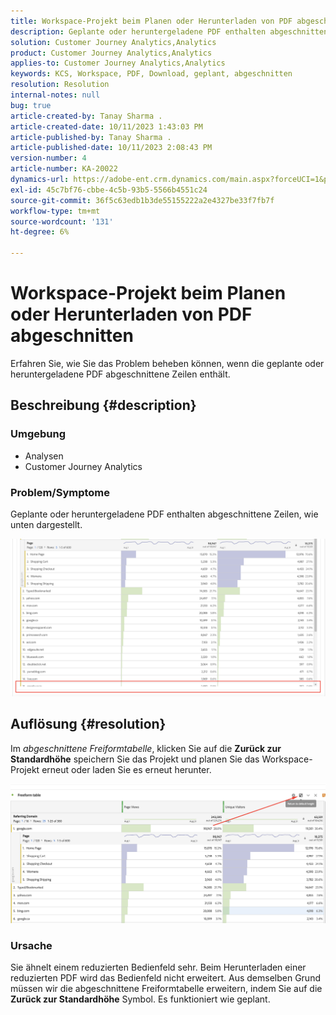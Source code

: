 ```yaml
---
title: Workspace-Projekt beim Planen oder Herunterladen von PDF abgeschnitten
description: Geplante oder heruntergeladene PDF enthalten abgeschnittene Zeilen.
solution: Customer Journey Analytics,Analytics
product: Customer Journey Analytics,Analytics
applies-to: Customer Journey Analytics,Analytics
keywords: KCS, Workspace, PDF, Download, geplant, abgeschnitten
resolution: Resolution
internal-notes: null
bug: true
article-created-by: Tanay Sharma .
article-created-date: 10/11/2023 1:43:03 PM
article-published-by: Tanay Sharma .
article-published-date: 10/11/2023 2:08:43 PM
version-number: 4
article-number: KA-20022
dynamics-url: https://adobe-ent.crm.dynamics.com/main.aspx?forceUCI=1&pagetype=entityrecord&etn=knowledgearticle&id=17267216-3c68-ee11-9ae7-6045bd0063aa
exl-id: 45c7bf76-cbbe-4c5b-93b5-5566b4551c24
source-git-commit: 36f5c63edb1b3de55155222a2e4327be33f7fb7f
workflow-type: tm+mt
source-wordcount: '131'
ht-degree: 6%

---
```


# Workspace-Projekt beim Planen oder Herunterladen von PDF abgeschnitten


Erfahren Sie, wie Sie das Problem beheben können, wenn die geplante oder heruntergeladene PDF abgeschnittene Zeilen enthält.

## Beschreibung {#description}


### Umgebung

- Analysen
- Customer Journey Analytics




### Problem/Symptome

Geplante oder heruntergeladene PDF enthalten abgeschnittene Zeilen, wie unten dargestellt.

![](assets/___18267216-3c68-ee11-9ae7-6045bd0063aa___.png)


## Auflösung {#resolution}


Im *abgeschnittene Freiformtabelle*, klicken Sie auf die <b>Zurück zur Standardhöhe</b> speichern Sie das Projekt und planen Sie das Workspace-Projekt erneut oder laden Sie es erneut herunter.

![](assets/e9fea250-d7fc-ec11-82e5-000d3a3b090d.png)

### Ursache

Sie ähnelt einem reduzierten Bedienfeld sehr. Beim Herunterladen einer reduzierten PDF wird das Bedienfeld nicht erweitert.
Aus demselben Grund müssen wir die abgeschnittene Freiformtabelle erweitern, indem Sie auf die <b>Zurück zur Standardhöhe</b> Symbol. Es funktioniert wie geplant.
